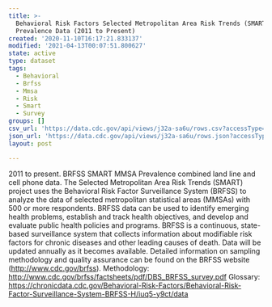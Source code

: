 ```yaml
---
title: >-
  Behavioral Risk Factors Selected Metropolitan Area Risk Trends (SMART) MMSA
  Prevalence Data (2011 to Present)
created: '2020-11-10T16:17:21.833137'
modified: '2021-04-13T00:07:51.800627'
state: active
type: dataset
tags:
  - Behavioral
  - Brfss
  - Mmsa
  - Risk
  - Smart
  - Survey
groups: []
csv_url: 'https://data.cdc.gov/api/views/j32a-sa6u/rows.csv?accessType=DOWNLOAD'
json_url: 'https://data.cdc.gov/api/views/j32a-sa6u/rows.json?accessType=DOWNLOAD'
layout: post

---
```

2011 to present. BRFSS SMART MMSA Prevalence combined land line and cell phone data. The Selected Metropolitan Area Risk Trends (SMART) project uses the Behavioral Risk Factor Surveillance System (BRFSS) to analyze the data of selected metropolitan statistical areas (MMSAs) with 500 or more respondents. BRFSS data can be used to identify emerging health problems, establish and track health objectives, and develop and evaluate public health policies and programs. BRFSS is a continuous, state-based surveillance system that collects information about modifiable risk factors for chronic diseases and other leading causes of death. Data will be updated annually as it becomes available. Detailed information on sampling methodology and quality assurance can be found on the BRFSS website (http://www.cdc.gov/brfss). Methodology: http://www.cdc.gov/brfss/factsheets/pdf/DBS_BRFSS_survey.pdf Glossary: https://chronicdata.cdc.gov/Behavioral-Risk-Factors/Behavioral-Risk-Factor-Surveillance-System-BRFSS-H/iuq5-y9ct/data
